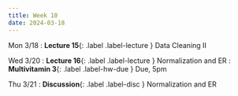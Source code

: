 ```yaml
---
title: Week 10
date: 2024-03-18
---
```


Mon 3/18
: **Lecture 15**{: .label .label-lecture } Data Cleaning II

Wed 3/20
: **Lecture 16**{: .label .label-lecture } Normalization and ER
: **Multivitamin 3**{: .label .label-hw-due } Due, 5pm


Thu 3/21
: **Discussion**{: .label .label-disc } Normalization and ER
